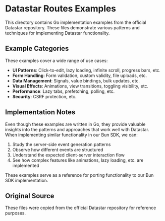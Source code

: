 # Datastar Routes Examples

This directory contains Go implementation examples from the official Datastar repository. These files demonstrate various patterns and techniques for implementing Datastar functionality.

## Example Categories

These examples cover a wide range of use cases:

- **UI Patterns**: Click-to-edit, lazy loading, infinite scroll, progress bars, etc.
- **Form Handling**: Form validation, custom validity, file uploads, etc.
- **Data Management**: Signals, value bindings, bulk updates, etc.
- **Visual Effects**: Animations, view transitions, toggling visibility, etc.
- **Performance**: Lazy tabs, prefetching, polling, etc.
- **Security**: CSRF protection, etc.

## Implementation Notes

Even though these examples are written in Go, they provide valuable insights into the patterns and approaches that work well with Datastar. When implementing similar functionality in our Bun SDK, we can:

1. Study the server-side event generation patterns
2. Observe how different events are structured
3. Understand the expected client-server interaction flow
4. See how complex features like animations, lazy loading, etc. are implemented

These examples serve as a reference for porting functionality to our Bun SDK implementation.

## Original Source

These files were copied from the official Datastar repository for reference purposes.
